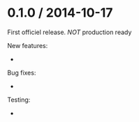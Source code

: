 0.1.0 / 2014-10-17
==================

First officiel release. *NOT* production ready

New features:

*

Bug fixes:

*

Testing:

*
